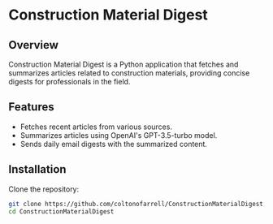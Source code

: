 # Construction Material Digest

## Overview

Construction Material Digest is a Python application that fetches and summarizes articles related to construction materials, providing concise digests for professionals in the field.

## Features

- Fetches recent articles from various sources.
- Summarizes articles using OpenAI's GPT-3.5-turbo model.
- Sends daily email digests with the summarized content.

## Installation

Clone the repository:

```bash
git clone https://github.com/coltonofarrell/ConstructionMaterialDigest.git
cd ConstructionMaterialDigest
